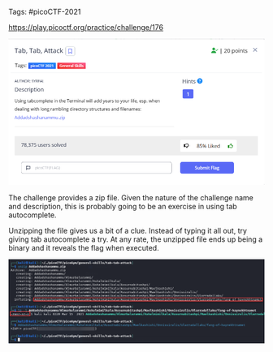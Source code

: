 Tags: #picoCTF-2021 

https://play.picoctf.org/practice/challenge/176

![](../../../../_attachments/Pasted%20image%2020240425211714.png)

The challenge provides a zip file. Given the nature of the challenge name and description, this is probably going to be an exercise in using tab autocomplete.

Unzipping the file gives us a bit of a clue. Instead of typing it all out, try giving tab autocomplete a try. At any rate, the unzipped file ends up being a binary and it reveals the flag when executed.

![](../../../../_attachments/Pasted%20image%2020240425212316.png)

